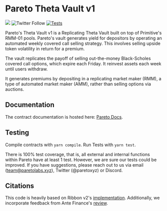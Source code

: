 # Pareto Theta Vault v1

[![](https://img.shields.io/github/stars/pareto-xyz/pareto-theta-vault-v1?style=social)](https://img.shields.io/github/stars/pareto-xyz/pareto-theta-vault-v1?style=social)
![Twitter Follow](https://img.shields.io/twitter/follow/Paretoxyz?style=social)
[![Tests](https://github.com/pareto-xyz/pareto-theta-vault-v1/actions/workflows/ci.yaml/badge.svg)](https://github.com/pareto-xyz/pareto-theta-vault-v1/actions/workflows/ci.yaml)

Pareto's Theta Vault v1 is a Replicating Theta Vault built on top of Primitive's RMM-01 pools. Pareto's vault generates yield for depositors by operating an automated weekly covered call selling strategy. This involves selling upside token volatility in return for a premium.

The vault replicates the payoff of selling out-the-money Black-Scholes covered call options, which expire each Friday. It reinvest assets each week until users withdraw. 

It generates premiums by depositing in a replicating market maker (RMM), a type of automated market maker (AMM), rather than selling options via auctions.

## Documentation

The contract documentation is hosted here: [Pareto Docs](https://pareto-labs.gitbook.io/technical/GNswlmo7LarKUIJ2E8ja).

## Testing

Compile contracts with `yarn compile`. Run Tests with `yarn test`.

There is 100% test coverage, that is, all external and internal functions within Pareto have at least 1 test. However, we are sure our tests could be improved. If you have suggestions, please reach out to us via email (team@paretolabs.xyz), Twitter (@paretoxyz) or Discord.

## Citations

This code is heavily based on Ribbon v2's [implementation](https://github.com/ribbon-finance/ribbon-v2). Additionally, we incorporate feedback from Ante Finance's [review](https://mirror.xyz/antefinance.eth/B7tmf4E20rzoy4ZIMd4n4Xls3vTOwjx0O4ZpYewO6l4).
